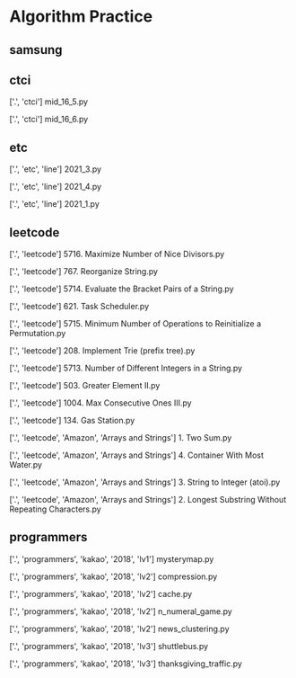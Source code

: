 # Algorithm Practice
## samsung
## ctci
['.', 'ctci'] mid_16_5.py

['.', 'ctci'] mid_16_6.py

## etc
['.', 'etc', 'line'] 2021_3.py

['.', 'etc', 'line'] 2021_4.py

['.', 'etc', 'line'] 2021_1.py

## leetcode
['.', 'leetcode'] 5716. Maximize Number of Nice Divisors.py

['.', 'leetcode'] 767. Reorganize String.py

['.', 'leetcode'] 5714. Evaluate the Bracket Pairs of a String.py

['.', 'leetcode'] 621. Task Scheduler.py

['.', 'leetcode'] 5715. Minimum Number of Operations to Reinitialize a Permutation.py

['.', 'leetcode'] 208. Implement Trie (prefix tree).py

['.', 'leetcode'] 5713. Number of Different Integers in a String.py

['.', 'leetcode'] 503. Greater Element II.py

['.', 'leetcode'] 1004. Max Consecutive Ones III.py

['.', 'leetcode'] 134. Gas Station.py

['.', 'leetcode', 'Amazon', 'Arrays and Strings'] 1. Two Sum.py

['.', 'leetcode', 'Amazon', 'Arrays and Strings'] 4. Container With Most Water.py

['.', 'leetcode', 'Amazon', 'Arrays and Strings'] 3. String to Integer (atoi).py

['.', 'leetcode', 'Amazon', 'Arrays and Strings'] 2. Longest Substring Without Repeating Characters.py

## programmers
['.', 'programmers', 'kakao', '2018', 'lv1'] mysterymap.py

['.', 'programmers', 'kakao', '2018', 'lv2'] compression.py

['.', 'programmers', 'kakao', '2018', 'lv2'] cache.py

['.', 'programmers', 'kakao', '2018', 'lv2'] n_numeral_game.py

['.', 'programmers', 'kakao', '2018', 'lv2'] news_clustering.py

['.', 'programmers', 'kakao', '2018', 'lv3'] shuttlebus.py

['.', 'programmers', 'kakao', '2018', 'lv3'] thanksgiving_traffic.py

